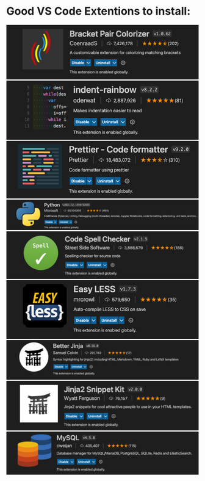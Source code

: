 # Good VS Code Extentions to install:
![](./images/bracketPairColorizer.png)
![](./images/indentRainbow.png)
![](./images/prettierCodeFormatter.png)
![](./images/python.png)
![](./images/codeSpellChecker.png)
![](./images/easyLess.png)
![](./images/betterJinja.png)
![](./images/jinja2SnippetKit.png)
![](./images/mySQL.png)
